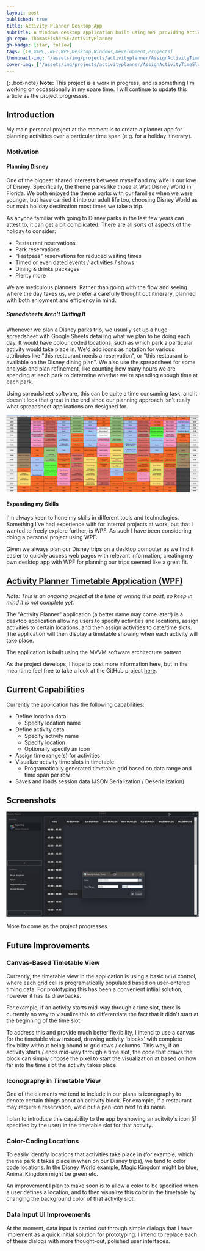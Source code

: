 ```yaml
---
layout: post
published: true
title: Activity Planner Desktop App
subtitle: A Windows desktop application built using WPF providing activity planning capabilities.
gh-repo: ThomasFisherSE/ActivityPlanner
gh-badge: [star, follow]
tags: [C#,XAML,.NET,WPF,Desktop,Windows,Development,Projects]
thumbnail-img: "/assets/img/projects/activityplanner/AssignActivityTimeSlot.png"
cover-img: ["/assets/img/projects/activityplanner/AssignActivityTimeSlot.png"]
---
```

{: .box-note}
**Note:** This project is a work in progress, and is something I'm working on occassionally in my spare time. I will continue to update this article as the project progresses.

## Introduction
My main personal project at the moment is to create a planner app for planning activities over a particular time span (e.g. for a holiday itinerary).

### Motivation
#### Planning Disney

One of the biggest shared interests between myself and my wife is our love of Disney. Specifically, the theme parks like those at Walt Disney World in Florida. We both enjoyed the theme parks with our families when we were younger, but have carried it into our adult life too, choosing Disney World as our main holiday destination most times we take a trip.

As anyone familiar with going to Disney parks in the last few years can attest to, it can get a bit complicated. There are all sorts of aspects of the holiday to consider:
- Restaurant reservations
- Park reservations
- "Fastpass" reservations for reduced waiting times
- Timed or even dated events / activities / shows
- Dining & drinks packages
- Plenty more

We are meticulous planners. Rather than going with the flow and seeing where the day takes us, we prefer a carefully thought out itinerary, planned with both enjoyment and efficiency in mind.

##### Spreadsheets Aren't Cutting It

Whenever we plan a Disney parks trip, we usually set up a huge spreadsheet with Google Sheets detailing what we plan to be doing each day. It would have colour coded locations, such as which park a particular activity would take place in. We'd add icons as notation for various attributes like "this restaurant needs a reservation", or "this restaurant is available on the Disney dining plan". We also use the spreadsheet for some analysis and plan refinement, like counting how many hours we are spending at each park to determine whether we're spending enough time at each park.

Using spreadsheet software, this can be quite a time consuming task, and it doesn't look that great in the end since our planning approach isn't really what spreadsheet applications are designed for.

![Holiday planning spreadsheet example](/assets/img/projects/activityplanner/spreadsheet.png)

#### Expanding my Skills

I'm always keen to hone my skills in different tools and technologies. Something I've had experience with for internal projects at work, but that I wanted to freely explore further, is WPF. As such I have been considering doing a personal project using WPF. 

Given we always plan our Disney trips on a desktop computer as we find it easier to quickly access web pages with relevant information, creating my own desktop app with WPF for planning our trips seemed like a great fit.

## [Activity Planner Timetable Application (WPF)](https://github.com/ThomasFisherSE/ActivityPlanner)

_Note: This is an ongoing project at the time of writing this post, so keep in mind it is not complete yet._

The "Activity Planner" application (a better name may come later!) is a desktop application allowing users to specify activities and locations, assign activities to certain locations, and then assign activities to date/time slots. The application will then display a timetable showing when each activity will take place.

The application is built using the MVVM software architecture pattern.

As the project develops, I hope to post more information here, but in the meantime feel free to take a look at the GitHub project [here](https://github.com/ThomasFisherSE/ActivityPlanner).

## Current Capabilities
Currently the application has the following capabilities:
- Define location data
  - Specify location name
- Define activity data
  - Specify activity name
  - Specify location
  - Optionally specify an icon
- Assign time range(s) for activities
- Visualize activity time slots in timetable
  - Programatically generated timetable grid based on data range and time span per row
- Saves and loads session data (JSON Serialization / Deserialization)

## Screenshots
![Activity Planner: Assigning an Activity Time Slot](/assets/img/projects/activityplanner/AssignActivityTimeSlot.png)

More to come as the project progresses.

## Future Improvements
### Canvas-Based Timetable View
Currently, the timetable view in the application is using a basic `Grid` control, where each grid cell is programatically populated based on user-entered timing data. For prototyping this has been a convenient intiial solution, however it has its drawbacks. 

For example, if an activity starts mid-way through a time slot, there is currently no way to visualize this to differentiate the fact that it didn't start at the beginning of the time slot.

To address this and provide much better flexibility, I intend to use a canvas for the timetable view instead, drawing activity 'blocks' with complete flexibility without being bound to grid rows / columns. This way, if an activity starts / ends mid-way through a time slot, the code that draws the block can simply choose the pixel to start the visualization at based on how far into the time slot the activity takes place.

### Iconography in Timetable View
One of the elements we tend to include in our plans is iconography to denote certain things about an acitivity block. For example, if a restaurant may require a reservation, we'd put a pen icon next to its name. 

I plan to introduce this capability to the app by showing an acitvity's icon (if specified by the user) in the timetable slot for that activity.

### Color-Coding Locations
To easily identify locations that activities take place in (for example, which theme park it takes place in when on our Disney trips), we tend to color code locations. In the Disney World example, Magic Kingdom might be blue, Animal Kingdom might be green etc.

An improvement I plan to make soon is to allow a color to be specified when a user defines a location, and to then visualize this color in the timetable by changing the background color of that activity slot.

### Data Input UI Improvements
At the moment, data input is carried out through simple dialogs that I have implement as a quick initial solution for prototyping. I intend to replace each of these dialogs with more thought-out, polished user interfaces.